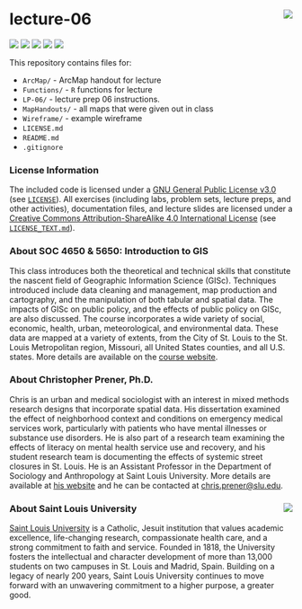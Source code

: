 lecture-06 <img src="https://slu-soc5650.github.io/images/logo.png" align="right" />
===========================================================
[![](https://img.shields.io/badge/semester-spring%202018-orange.svg)](https://github.com/slu-soc5650/lecture-06)
[![](https://img.shields.io/badge/release-lecture-orange.svg)](https://github.com/slu-soc5650/lecture-06)
[![](https://img.shields.io/github/release/slu-soc5650/lecture-06.svg?label=version)](https://github.com/slu-soc5650/lecture-06/releases)
[![](https://img.shields.io/github/last-commit/slu-soc5650/lecture-06.svg)](https://github.com/slu-soc5650/lecture-06/commits/master)
[![](https://img.shields.io/github/repo-size/slu-soc5650/lecture-06.svg)](https://github.com/slu-soc5650/lecture-06)

This repository contains files for:

-   `ArcMap/` - ArcMap handout for lecture
-   `Functions/` - `R` functions for lecture
-   `LP-06/` - lecture prep 06 instructions.
-   `MapHandouts/` - all maps that were given out in class
-   `Wireframe/` - example wireframe 
-   `LICENSE.md`
-   `README.md`
-   `.gitignore`

### License Information
The included code is licensed under a [GNU General Public License v3.0](https://www.gnu.org/licenses/gpl-3.0.en.html) (see [`LICENSE`](LICENSE)). All exercises (including labs, problem sets, lecture preps, and other activities), documentation files, and lecture slides are licensed under a [Creative Commons Attribution-ShareAlike 4.0 International License](https://creativecommons.org/licenses/by-sa/4.0/) (see [`LICENSE_TEXT.md`](LICENSE_TEXT.md)).

### About SOC 4650 & 5650: Introduction to GIS
This class introduces both the theoretical and technical skills that constitute the nascent field of Geographic Information Science (GISc). Techniques introduced include data cleaning and management, map production and cartography, and the manipulation of both tabular and spatial data. The impacts of GISc on public policy, and the effects of public policy on GISc, are also discussed. The course incorporates a wide variety of social, economic, health, urban, meteorological, and environmental data. These data are mapped at a variety of extents, from the City of St. Louis to the St. Louis Metropolitan region, Missouri, all United States counties, and all U.S. states. More details are available on the [course website](https://slu-soc5650.github.io).

### About Christopher Prener, Ph.D.
Chris is an urban and medical sociologist with an interest in mixed methods research designs that incorporate spatial data. His dissertation examined the effect of neighborhood context and conditions on emergency medical services work, particularly with patients who have mental illnesses or substance use disorders. He is also part of a research team examining the effects of literacy on mental health service use and recovery, and his student research team is documenting the effects of systemic street closures in St. Louis. He is an Assistant Professor in the Department of Sociology and Anthropology at Saint Louis University. More details are available at [his website](https://chris-prener.github.io) and he can be contacted at [chris.prener@slu.edu](mailto:chris.prener@slu.edu).

### About Saint Louis University <img src="https://slu-soc5650.github.io/images/sluLogo.png" align="right" />
[Saint Louis University](http://wwww.slu.edu) is a Catholic, Jesuit institution that values academic excellence, life-changing research, compassionate health care, and a strong commitment to faith and service. Founded in 1818, the University fosters the intellectual and character development of more than 13,000 students on two campuses in St. Louis and Madrid, Spain. Building on a legacy of nearly 200 years, Saint Louis University continues to move forward with an unwavering commitment to a higher purpose, a greater good.
